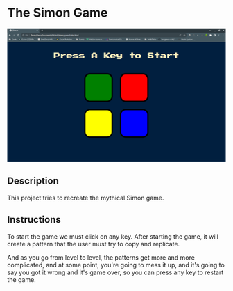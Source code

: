 # The Simon Game

![Simon Game](/images/game-start.png)

## Description
This project tries to recreate the mythical Simon game.

## Instructions
To start the game we must click on any key. After starting the game, it will create a pattern that the user must try to copy and replicate.

And as you go from level to level, the patterns get more and more complicated, and at some point, you're going to mess it up, and it's going to say you got it wrong and it's game over, so you can press any key to restart the game.